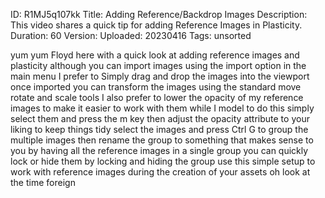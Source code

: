 ID: R1MJ5q107kk
Title: Adding Reference/Backdrop Images
Description: This video shares a quick tip for adding Reference Images in Plasticity.
Duration: 60
Version: 
Uploaded: 20230416
Tags: unsorted

yum yum Floyd here with a quick look at
adding reference images and plasticity
although you can import images using the
import option in the main menu I prefer
to Simply drag and drop the images into
the viewport once imported you can
transform the images using the standard
move rotate and scale tools
I also prefer to lower the opacity of my
reference images to make it easier to
work with them while I model to do this
simply select them and press the m key
then adjust the opacity attribute to
your liking
to keep things tidy select the images
and press Ctrl G to group the multiple
images then rename the group to
something that makes sense to you by
having all the reference images in a
single group you can quickly lock or
hide them by locking and hiding the
group use this simple setup to work with
reference images during the creation of
your assets oh look at the time
foreign
